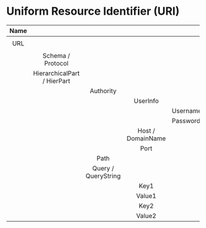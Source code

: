 # Uniform Resource Identifier (URI)

| Name |                             |                     |                   |          | Value                                                     |
| :--: | :-------------------------: | :-----------------: | :---------------: | :------- | :-------------------------------------------------------- |
| URL  |                             |                     |                   |          | `https://user:pw@example.com:80/path/example.php?q=e&s=t` |
|      |      Schema / Protocol      |                     |                   |          | `https`                                                   |
|      | HierarchicalPart / HierPart |                     |                   |          | `user:pw@example.com:80/path/example.php?q=e&s=t`         |
|      |                             |      Authority      |                   |          | `user:pw@example.com:80`                                  |
|      |                             |                     |     UserInfo      |          | `user:pw`                                                 |
|      |                             |                     |                   | Username | `user`                                                    |
|      |                             |                     |                   | Password | `pw`                                                      |
|      |                             |                     | Host / DomainName |          | `example.com`                                             |
|      |                             |                     |       Port        |          | `80`                                                      |
|      |                             |        Path         |                   |          | `/path/example.php`                                       |
|      |                             | Query / QueryString |                   |          | `?q=e&s=t`                                                |
|      |                             |                     |       Key1        |          | q                                                         |
|      |                             |                     |      Value1       |          | e                                                         |
|      |                             |                     |       Key2        |          | s                                                         |
|      |                             |                     |      Value2       |          | t                                                         |